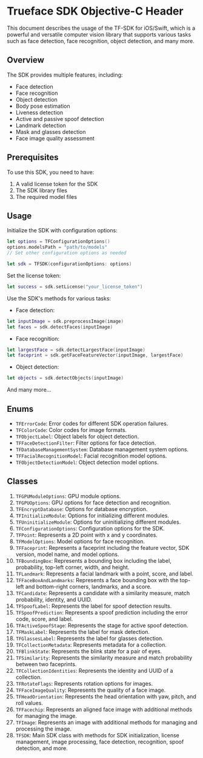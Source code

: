 # Trueface SDK Objective-C Header

This document describes the usage of the TF-SDK for iOS/Swift, which is a powerful and versatile computer vision library that supports various tasks such as face detection, face recognition, object detection, and many more.

## Overview

The SDK provides multiple features, including:

* Face detection
* Face recognition
* Object detection
* Body pose estimation
* Liveness detection
* Active and passive spoof detection
* Landmark detection
* Mask and glasses detection
* Face image quality assessment

## Prerequisites

To use this SDK, you need to have:

1. A valid license token for the SDK
2. The SDK library files
3. The required model files

## Usage

Initialize the SDK with configuration options:

```swift
let options = TFConfigurationOptions()
options.modelsPath = "path/to/models"
// Set other configuration options as needed

let sdk = TFSDK(configurationOptions: options)
```

Set the license token:
```swift
let success = sdk.setLicense("your_license_token")
```

Use the SDK's methods for various tasks:

* Face detection:
```swift
let inputImage = sdk.preprocessImage(image)
let faces = sdk.detectFaces(inputImage)
```

* Face recognition:
```swift
let largestFace = sdk.detectLargestFace(inputImage)
let faceprint = sdk.getFaceFeatureVector(inputImage, largestFace)
```

* Object detection:
```swift
let objects = sdk.detectObjects(inputImage)
```

And many more...

## Enums

- `TFErrorCode`: Error codes for different SDK operation failures.
- `TFColorCode`: Color codes for image formats.
- `TFObjectLabel`: Object labels for object detection.
- `TFFaceDetectionFilter`: Filter options for face detection.
- `TFDatabaseManagementSystem`: Database management system options.
- `TFFacialRecognitionModel`: Facial recognition model options.
- `TFObjectDetectionModel`: Object detection model options.

## Classes

1. `TFGPUModuleOptions`: GPU module options.
2. `TFGPUOptions`: GPU options for face detection and recognition.
3. `TFEncryptDatabase`: Options for database encryption.
4. `TFInitializeModule`: Options for initializing different modules.
5. `TFUninitializeModule`: Options for uninitializing different modules.
6. `TFConfigurationOptions`: Configuration options for the SDK.
7. `TFPoint`: Represents a 2D point with x and y coordinates.
8. `TFModelOptions`: Model options for face recognition.
9. `TFFaceprint`: Represents a faceprint including the feature vector, SDK version, model name, and model options.
10. `TFBoundingBox`: Represents a bounding box including the label, probability, top-left corner, width, and height.
11. `TFLandmark`: Represents a facial landmark with a point, score, and label.
12. `TFFaceBoxAndLandmarks`: Represents a face bounding box with the top-left and bottom-right corners, landmarks, and a score.
13. `TFCandidate`: Represents a candidate with a similarity measure, match probability, identity, and UUID.
14. `TFSpoofLabel`: Represents the label for spoof detection results.
15. `TFSpoofPrediction`: Represents a spoof prediction including the error code, score, and label.
16. `TFActiveSpoofStage`: Represents the stage for active spoof detection.
17. `TFMaskLabel`: Represents the label for mask detection.
18. `TFGlassesLabel`: Represents the label for glasses detection.
19. `TFCollectionMetadata`: Represents metadata for a collection.
20. `TFBlinkState`: Represents the blink state for a pair of eyes.
21. `TFSimilarity`: Represents the similarity measure and match probability between two faceprints.
22. `TFCollectionIdentities`: Represents the identity and UUID of a collection.
23. `TFRotateFlags`: Represents rotation options for images.
24. `TFFaceImageQuality`: Represents the quality of a face image.
25. `TFHeadOrientation`: Represents the head orientation with yaw, pitch, and roll values.
26. `TFFacechip`: Represents an aligned face image with additional methods for managing the image.
27. `TFImage`: Represents an image with additional methods for managing and processing the image.
28. `TFSDK`: Main SDK class with methods for SDK initialization, license management, image processing, face detection, recognition, spoof detection, and more.
